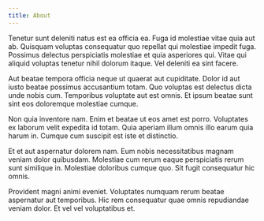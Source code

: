 ```yaml
---
title: About
---
```

Tenetur sunt deleniti natus est ea officia ea. Fuga id molestiae vitae quia aut
ab. Quisquam voluptas consequatur quo repellat qui molestiae impedit fuga.
Possimus delectus perspiciatis molestiae et quia asperiores qui. Vitae qui
aliquid voluptas tenetur nihil dolorum itaque. Vel deleniti ea sint facere.

Aut beatae tempora officia neque ut quaerat aut cupiditate. Dolor id aut iusto
beatae possimus accusantium totam. Quo voluptas est delectus dicta unde nobis
cum. Temporibus voluptate aut est omnis. Et ipsum beatae sunt sint eos
doloremque molestiae cumque.

Non quia inventore nam. Enim et beatae ut eos amet est porro. Voluptates ex
laborum velit expedita id totam. Quia aperiam illum omnis illo earum quia harum
in. Cumque cum suscipit est iste et distinctio.

Et et aut aspernatur dolorem nam. Eum nobis necessitatibus magnam veniam dolor
quibusdam. Molestiae cum rerum eaque perspiciatis rerum sunt similique in.
Molestiae doloribus cumque quo. Sit fugit consequatur hic omnis.

Provident magni animi eveniet. Voluptates numquam rerum beatae aspernatur aut
temporibus. Hic rem consequatur quae omnis repudiandae veniam dolor. Et vel vel
voluptatibus et.